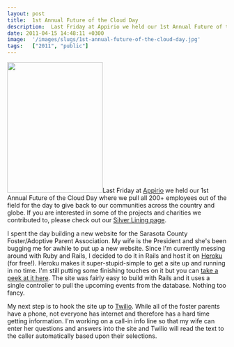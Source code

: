 ```yaml
---
layout: post
title:  1st Annual Future of the Cloud Day
description:  Last Friday at Appirio we held our 1st Annual Future of the Cloud Day where we pull all 200+ employees out of the field for the day to give back to our communities across the country and globe. If you are interested in some of the projects and charities we contributed to, please check out our Silver Lining page . I spent the day building a new website for the Sarasota County Foster/Adoptive Parent Association. My wife is the President and shes been bugging me for awhile to put up a new website.
date: 2011-04-15 14:48:11 +0300
image:  '/images/slugs/1st-annual-future-of-the-cloud-day.jpg'
tags:   ["2011", "public"]
---
```

<p><a href="http://res.cloudinary.com/blog-jeffdouglas-com/image/upload/v1400327804/scfapa_bjfvcy.jpg"><img src="http://res.cloudinary.com/blog-jeffdouglas-com/image/upload/h_300,w_219/v1400327804/scfapa_bjfvcy.jpg" alt="" title="scfapa" width="219" height="300" class="alignleft size-medium wp-image-3863" /></a>Last Friday at <a href="http://www.appirio.com/">Appirio</a> we held our 1st Annual Future of the Cloud Day where we pull all 200+ employees out of the field for the day to give back to our communities across the country and globe. If you are interested in some of the projects and charities we contributed to, please check out our <a href="http://www.facebook.com/AppirioSilverLining">Silver Lining page</a>.</p>
<p>I spent the day building a new website for the Sarasota County Foster/Adoptive Parent Association. My wife is the President and she's been bugging me for awhile to put up a new website. Since I'm currently messing around with Ruby and Rails, I decided to do it in Rails and host it on <a href="http://www.heroku.com">Heroku</a> (for free!). Heroku makes it super-stupid-simple to get a site up and running in no time. I'm still putting some finishing touches on it but you can <a href="http://scfapa.heroku.com/">take a peek at it here</a>. The site was fairly easy to build with Rails and it uses a single controller to pull the upcoming events from the database. Nothing too fancy.</p>
<p>My next step is to hook the site up to <a href="http://www.twilio.com">Twilio</a>. While all of the foster parents have a phone, not everyone has internet and therefore has a hard time getting information. I'm working on a call-in info line so that my wife can enter her questions and answers into the site and Twilio will read the text to the caller automatically based upon their selections.</p>
